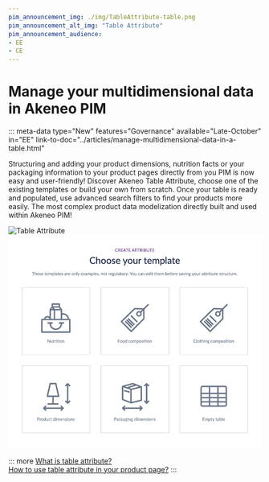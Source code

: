 ```yaml
---
pim_announcement_img: ./img/TableAttribute-table.png
pim_announcement_alt_img: "Table Attribute"
pim_announcement_audience:
- EE
- CE
---
```


# Manage your multidimensional data in Akeneo PIM
::: meta-data type="New" features="Governance" available="Late-October" in="EE" link-to-doc="../articles/manage-multidimensional-data-in-a-table.html"

Structuring and adding your product dimensions, nutrition facts or your packaging information to your product pages directly from you PIM is now easy and user-friendly! Discover Akeneo Table Attribute, choose one of the existing templates or build your own from scratch. Once your table is ready and populated, use advanced search filters to find your products more easily. The most complex product data modelization directly built and used within Akeneo PIM!

![Table Attribute](../img/TableAttribute-table.png)  
![Table Templates](../img/TableAttributeTemplates.png)


::: more
[What is table attribute?](../articles/manage-multidimensional-data-in-a-table.html)  
[How to use table attribute in your product page?](../articles/work-on-a-product/#use-a-table-attribute-in-your-product-page.html)
:::
